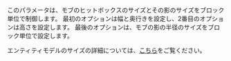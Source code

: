  このパラメータは、モブのヒットボックスのサイズとその影のサイズをブロック単位で制御します。 最初のオプションは幅と奥行きを設定し、2番目のオプションは高さを設定します。 最後のオプションは、モブの影の半径のサイズをブロック単位で設定します。

 エンティティモデルのサイズの詳細については、[こちら](https://mcreator.net/wiki/entity-model-sizes)をご覧ください。